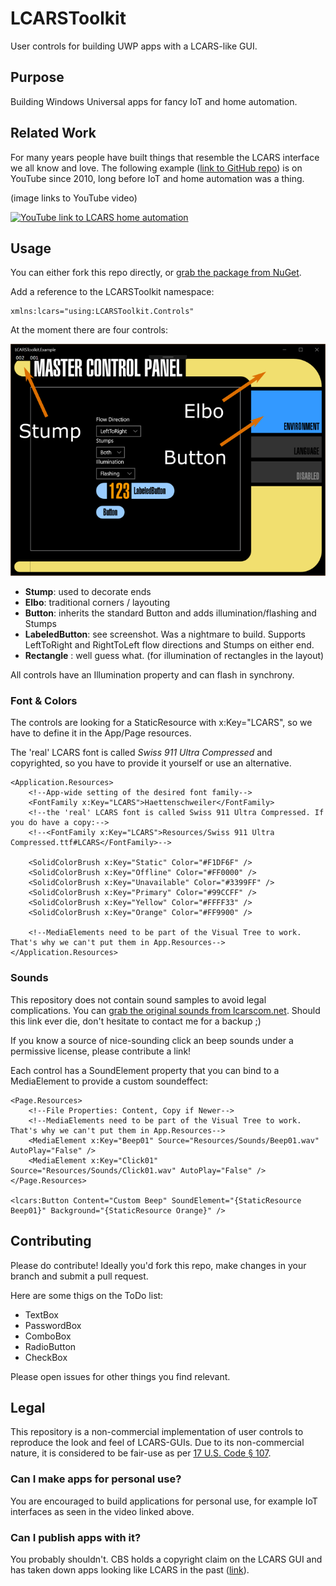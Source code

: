 # LCARSToolkit
User controls for building UWP apps with a LCARS-like GUI.

## Purpose
Building Windows Universal apps for fancy IoT and home automation.

## Related Work
For many years people have built things that resemble the LCARS interface we all know and love. The following example ([link to GitHub repo](https://github.com/DieterKoblenz/LCARS)) is on YouTube since 2010, long before IoT and home automation was a thing.

(image links to YouTube video)

[![YouTube link to LCARS home automation](http://img.youtube.com/vi/2vOvDFxn76g/0.jpg)](http://www.youtube.com/watch?v=2vOvDFxn76g "Star Trek-like home automation")

## Usage
You can either fork this repo directly, or [grab the package from NuGet](https://www.nuget.org/packages/LCARSToolkit.Controls/).

Add a reference to the LCARSToolkit namespace:

```XAML
xmlns:lcars="using:LCARSToolkit.Controls"
```

At the moment there are four controls:


![Image](./screenshot.png?raw=true)

* **Stump**: used to decorate ends
* **Elbo**: traditional corners / layouting
* **Button**: inherits the standard Button and adds illumination/flashing and Stumps
* **LabeledButton**: see screenshot. Was a nightmare to build. Supports LeftToRight and RightToLeft flow directions and Stumps on either end.
* **Rectangle** : well guess what. (for illumination of rectangles in the layout)

All controls have an Illumination property and can flash in synchrony.


### Font & Colors
The controls are looking for a StaticResource with x:Key="LCARS", so we have to define it in the App/Page resources.

The 'real' LCARS font is called *Swiss 911 Ultra Compressed* and copyrighted, so you have to provide it yourself or use an alternative.

```XAML
<Application.Resources>
    <!--App-wide setting of the desired font family-->
    <FontFamily x:Key="LCARS">Haettenschweiler</FontFamily>
    <!--the 'real' LCARS font is called Swiss 911 Ultra Compressed. If you do have a copy:-->
    <!--<FontFamily x:Key="LCARS">Resources/Swiss 911 Ultra Compressed.ttf#LCARS</FontFamily>-->

    <SolidColorBrush x:Key="Static" Color="#F1DF6F" />
    <SolidColorBrush x:Key="Offline" Color="#FF0000" />
    <SolidColorBrush x:Key="Unavailable" Color="#3399FF" />
    <SolidColorBrush x:Key="Primary" Color="#99CCFF" />
    <SolidColorBrush x:Key="Yellow" Color="#FFFF33" />
    <SolidColorBrush x:Key="Orange" Color="#FF9900" />
        
    <!--MediaElements need to be part of the Visual Tree to work. That's why we can't put them in App.Resources-->
</Application.Resources>
```

### Sounds
This repository does not contain sound samples to avoid legal complications. You can [grab the original sounds from lcarscom.net](http://www.lcarscom.net/sounds.htm). Should this link ever die, don't hesitate to contact me for a backup ;)

If you know a source of nice-sounding click an beep sounds under a permissive license, please contribute a link!

Each control has a SoundElement property that you can bind to a MediaElement to provide a custom soundeffect:

```XAML
<Page.Resources>
    <!--File Properties: Content, Copy if Newer-->
    <!--MediaElements need to be part of the Visual Tree to work. That's why we can't put them in App.Resources-->
    <MediaElement x:Key="Beep01" Source="Resources/Sounds/Beep01.wav" AutoPlay="False" />
    <MediaElement x:Key="Click01" Source="Resources/Sounds/Click01.wav" AutoPlay="False" />
</Page.Resources>

<lcars:Button Content="Custom Beep" SoundElement="{StaticResource Beep01}" Background="{StaticResource Orange}" />
```

## Contributing
Please do contribute! Ideally you'd fork this repo, make changes in your branch and submit a pull request.

Here are some thigs on the ToDo list:
* TextBox
* PasswordBox
* ComboBox
* RadioButton
* CheckBox

Please open issues for other things you find relevant.

## Legal
This repository is a non-commercial implementation of user controls to reproduce the look and feel of LCARS-GUIs. Due to its non-commercial nature, it is considered to be fair-use as per [17 U.S. Code § 107](https://www.law.cornell.edu/uscode/text/17/107).

### Can I make apps for personal use?
You are encouraged to build applications for personal use, for example IoT interfaces as seen in the video linked above.

### Can I publish apps with it?
You probably shouldn't. CBS holds a copyright claim on the LCARS GUI and has taken down apps looking like LCARS in the past ([link](http://www.pocketables.com/2011/04/cbs-claiming-copyright-on-star-trek-computer-interface-used-in-ipad-app.html)).


